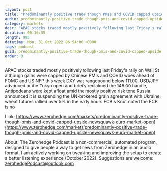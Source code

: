 ```yaml
---
layout: post
title: "Predominantly positive trade though PMIs and COVID capped upside - Newsquawk Euro Market Open"
audio: predominantly-positive-trade-though-pmis-and-covid-capped-upside-newsquawk-euro-market-open-0
category: markets
desc: "APAC stocks traded mostly positively following last Friday's rally on Wall St although gains were capped by Chinese PMIs and COVID woes ahead of FOMC and US NFP this week	DXY was rangebound below 111.00, USD/JPY advanced at the Tokyo open and briefly reclaimed the 148.00 handle, Antipodeans were kept afloat amid the mostly positive risk tone	Russia announced it is suspending the UN-brokered grain agreement with Ukraine; wheat futures rallied over 5% in the early hours	ECB's Knot noted the ECB is no"
duration: 00:16:35
length: 995
datetime: Mon, 31 Oct 2022 06:54:00 +0000
tags: podcast
guid: predominantly-positive-trade-though-pmis-and-covid-capped-upside-newsquawk-euro-market-open-0
order: 0
---
```

APAC stocks traded mostly positively following last Friday's rally on Wall St although gains were capped by Chinese PMIs and COVID woes ahead of FOMC and US NFP this week	DXY was rangebound below 111.00, USD/JPY advanced at the Tokyo open and briefly reclaimed the 148.00 handle, Antipodeans were kept afloat amid the mostly positive risk tone	Russia announced it is suspending the UN-brokered grain agreement with Ukraine; wheat futures rallied over 5% in the early hours	ECB's Knot noted the ECB is no

Link: [https://www.zerohedge.com/markets/predominantly-positive-trade-though-pmis-and-covid-capped-upside-newsquawk-euro-market-open](https://www.zerohedge.com/markets/predominantly-positive-trade-though-pmis-and-covid-capped-upside-newsquawk-euro-market-open)

About: The Zerohedge Podcast is a non-commercial, automated program, designed to give people a way to get news from Zerohedge in an audio format.  I am actively working on tweaking and improving the setup to create a better listening experience (October 2022).  Suggestions are welcome: [zerohedgePodcast@outlook.com](mailto:zerohedgePodcast@outlook.com)